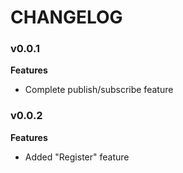 # CHANGELOG

### v0.0.1

**Features**

* Complete publish/subscribe feature
### v0.0.2

**Features**

* Added "Register" feature